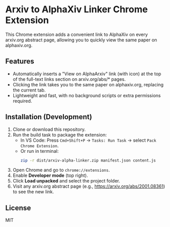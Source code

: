 # Arxiv to AlphaXiv Linker Chrome Extension

This Chrome extension adds a convenient link to AlphaXiv on every arxiv.org abstract page, allowing you to quickly view the same paper on alphaxiv.org.

## Features

- Automatically inserts a "View on AlphaArxiv" link (with icon) at the top of the full-text links section on arxiv.org/abs/\* pages.
- Clicking the link takes you to the same paper on alphaxiv.org, replacing the current tab.
- Lightweight and fast, with no background scripts or extra permissions required.

## Installation (Development)

1. Clone or download this repository.
2. Run the build task to package the extension:
   - In VS Code: Press `Cmd+Shift+P` → `Tasks: Run Task` → select `Pack Chrome Extension`.
   - Or run in terminal:
     ```sh
     zip -r dist/arxiv-alpha-linker.zip manifest.json content.js
     ```
3. Open Chrome and go to `chrome://extensions`.
4. Enable **Developer mode** (top right).
5. Click **Load unpacked** and select the project folder.
6. Visit any arxiv.org abstract page (e.g., https://arxiv.org/abs/2001.08361) to see the new link.

## License

MIT
